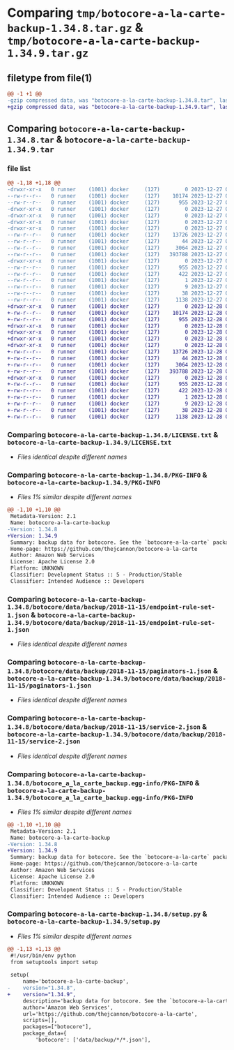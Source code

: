 # Comparing `tmp/botocore-a-la-carte-backup-1.34.8.tar.gz` & `tmp/botocore-a-la-carte-backup-1.34.9.tar.gz`

## filetype from file(1)

```diff
@@ -1 +1 @@
-gzip compressed data, was "botocore-a-la-carte-backup-1.34.8.tar", last modified: Wed Dec 27 01:06:34 2023, max compression
+gzip compressed data, was "botocore-a-la-carte-backup-1.34.9.tar", last modified: Thu Dec 28 01:06:35 2023, max compression
```

## Comparing `botocore-a-la-carte-backup-1.34.8.tar` & `botocore-a-la-carte-backup-1.34.9.tar`

### file list

```diff
@@ -1,18 +1,18 @@
-drwxr-xr-x   0 runner    (1001) docker     (127)        0 2023-12-27 01:06:34.439299 botocore-a-la-carte-backup-1.34.8/
--rw-r--r--   0 runner    (1001) docker     (127)    10174 2023-12-27 01:06:34.000000 botocore-a-la-carte-backup-1.34.8/LICENSE.txt
--rw-r--r--   0 runner    (1001) docker     (127)      955 2023-12-27 01:06:34.439299 botocore-a-la-carte-backup-1.34.8/PKG-INFO
-drwxr-xr-x   0 runner    (1001) docker     (127)        0 2023-12-27 01:06:34.435299 botocore-a-la-carte-backup-1.34.8/botocore/
-drwxr-xr-x   0 runner    (1001) docker     (127)        0 2023-12-27 01:06:34.435299 botocore-a-la-carte-backup-1.34.8/botocore/data/
-drwxr-xr-x   0 runner    (1001) docker     (127)        0 2023-12-27 01:06:34.435299 botocore-a-la-carte-backup-1.34.8/botocore/data/backup/
-drwxr-xr-x   0 runner    (1001) docker     (127)        0 2023-12-27 01:06:34.435299 botocore-a-la-carte-backup-1.34.8/botocore/data/backup/2018-11-15/
--rw-r--r--   0 runner    (1001) docker     (127)    13726 2023-12-27 01:06:28.000000 botocore-a-la-carte-backup-1.34.8/botocore/data/backup/2018-11-15/endpoint-rule-set-1.json
--rw-r--r--   0 runner    (1001) docker     (127)       44 2023-12-27 01:06:28.000000 botocore-a-la-carte-backup-1.34.8/botocore/data/backup/2018-11-15/examples-1.json
--rw-r--r--   0 runner    (1001) docker     (127)     3064 2023-12-27 01:06:28.000000 botocore-a-la-carte-backup-1.34.8/botocore/data/backup/2018-11-15/paginators-1.json
--rw-r--r--   0 runner    (1001) docker     (127)   393788 2023-12-27 01:06:28.000000 botocore-a-la-carte-backup-1.34.8/botocore/data/backup/2018-11-15/service-2.json
-drwxr-xr-x   0 runner    (1001) docker     (127)        0 2023-12-27 01:06:34.439299 botocore-a-la-carte-backup-1.34.8/botocore_a_la_carte_backup.egg-info/
--rw-r--r--   0 runner    (1001) docker     (127)      955 2023-12-27 01:06:34.000000 botocore-a-la-carte-backup-1.34.8/botocore_a_la_carte_backup.egg-info/PKG-INFO
--rw-r--r--   0 runner    (1001) docker     (127)      422 2023-12-27 01:06:34.000000 botocore-a-la-carte-backup-1.34.8/botocore_a_la_carte_backup.egg-info/SOURCES.txt
--rw-r--r--   0 runner    (1001) docker     (127)        1 2023-12-27 01:06:34.000000 botocore-a-la-carte-backup-1.34.8/botocore_a_la_carte_backup.egg-info/dependency_links.txt
--rw-r--r--   0 runner    (1001) docker     (127)        9 2023-12-27 01:06:34.000000 botocore-a-la-carte-backup-1.34.8/botocore_a_la_carte_backup.egg-info/top_level.txt
--rw-r--r--   0 runner    (1001) docker     (127)       38 2023-12-27 01:06:34.439299 botocore-a-la-carte-backup-1.34.8/setup.cfg
--rw-r--r--   0 runner    (1001) docker     (127)     1138 2023-12-27 01:06:34.000000 botocore-a-la-carte-backup-1.34.8/setup.py
+drwxr-xr-x   0 runner    (1001) docker     (127)        0 2023-12-28 01:06:35.890234 botocore-a-la-carte-backup-1.34.9/
+-rw-r--r--   0 runner    (1001) docker     (127)    10174 2023-12-28 01:06:35.000000 botocore-a-la-carte-backup-1.34.9/LICENSE.txt
+-rw-r--r--   0 runner    (1001) docker     (127)      955 2023-12-28 01:06:35.890234 botocore-a-la-carte-backup-1.34.9/PKG-INFO
+drwxr-xr-x   0 runner    (1001) docker     (127)        0 2023-12-28 01:06:35.886234 botocore-a-la-carte-backup-1.34.9/botocore/
+drwxr-xr-x   0 runner    (1001) docker     (127)        0 2023-12-28 01:06:35.886234 botocore-a-la-carte-backup-1.34.9/botocore/data/
+drwxr-xr-x   0 runner    (1001) docker     (127)        0 2023-12-28 01:06:35.886234 botocore-a-la-carte-backup-1.34.9/botocore/data/backup/
+drwxr-xr-x   0 runner    (1001) docker     (127)        0 2023-12-28 01:06:35.890234 botocore-a-la-carte-backup-1.34.9/botocore/data/backup/2018-11-15/
+-rw-r--r--   0 runner    (1001) docker     (127)    13726 2023-12-28 01:06:26.000000 botocore-a-la-carte-backup-1.34.9/botocore/data/backup/2018-11-15/endpoint-rule-set-1.json
+-rw-r--r--   0 runner    (1001) docker     (127)       44 2023-12-28 01:06:26.000000 botocore-a-la-carte-backup-1.34.9/botocore/data/backup/2018-11-15/examples-1.json
+-rw-r--r--   0 runner    (1001) docker     (127)     3064 2023-12-28 01:06:26.000000 botocore-a-la-carte-backup-1.34.9/botocore/data/backup/2018-11-15/paginators-1.json
+-rw-r--r--   0 runner    (1001) docker     (127)   393788 2023-12-28 01:06:26.000000 botocore-a-la-carte-backup-1.34.9/botocore/data/backup/2018-11-15/service-2.json
+drwxr-xr-x   0 runner    (1001) docker     (127)        0 2023-12-28 01:06:35.890234 botocore-a-la-carte-backup-1.34.9/botocore_a_la_carte_backup.egg-info/
+-rw-r--r--   0 runner    (1001) docker     (127)      955 2023-12-28 01:06:35.000000 botocore-a-la-carte-backup-1.34.9/botocore_a_la_carte_backup.egg-info/PKG-INFO
+-rw-r--r--   0 runner    (1001) docker     (127)      422 2023-12-28 01:06:35.000000 botocore-a-la-carte-backup-1.34.9/botocore_a_la_carte_backup.egg-info/SOURCES.txt
+-rw-r--r--   0 runner    (1001) docker     (127)        1 2023-12-28 01:06:35.000000 botocore-a-la-carte-backup-1.34.9/botocore_a_la_carte_backup.egg-info/dependency_links.txt
+-rw-r--r--   0 runner    (1001) docker     (127)        9 2023-12-28 01:06:35.000000 botocore-a-la-carte-backup-1.34.9/botocore_a_la_carte_backup.egg-info/top_level.txt
+-rw-r--r--   0 runner    (1001) docker     (127)       38 2023-12-28 01:06:35.890234 botocore-a-la-carte-backup-1.34.9/setup.cfg
+-rw-r--r--   0 runner    (1001) docker     (127)     1138 2023-12-28 01:06:35.000000 botocore-a-la-carte-backup-1.34.9/setup.py
```

### Comparing `botocore-a-la-carte-backup-1.34.8/LICENSE.txt` & `botocore-a-la-carte-backup-1.34.9/LICENSE.txt`

 * *Files identical despite different names*

### Comparing `botocore-a-la-carte-backup-1.34.8/PKG-INFO` & `botocore-a-la-carte-backup-1.34.9/PKG-INFO`

 * *Files 1% similar despite different names*

```diff
@@ -1,10 +1,10 @@
 Metadata-Version: 2.1
 Name: botocore-a-la-carte-backup
-Version: 1.34.8
+Version: 1.34.9
 Summary: backup data for botocore. See the `botocore-a-la-carte` package for more info.
 Home-page: https://github.com/thejcannon/botocore-a-la-carte
 Author: Amazon Web Services
 License: Apache License 2.0
 Platform: UNKNOWN
 Classifier: Development Status :: 5 - Production/Stable
 Classifier: Intended Audience :: Developers
```

### Comparing `botocore-a-la-carte-backup-1.34.8/botocore/data/backup/2018-11-15/endpoint-rule-set-1.json` & `botocore-a-la-carte-backup-1.34.9/botocore/data/backup/2018-11-15/endpoint-rule-set-1.json`

 * *Files identical despite different names*

### Comparing `botocore-a-la-carte-backup-1.34.8/botocore/data/backup/2018-11-15/paginators-1.json` & `botocore-a-la-carte-backup-1.34.9/botocore/data/backup/2018-11-15/paginators-1.json`

 * *Files identical despite different names*

### Comparing `botocore-a-la-carte-backup-1.34.8/botocore/data/backup/2018-11-15/service-2.json` & `botocore-a-la-carte-backup-1.34.9/botocore/data/backup/2018-11-15/service-2.json`

 * *Files identical despite different names*

### Comparing `botocore-a-la-carte-backup-1.34.8/botocore_a_la_carte_backup.egg-info/PKG-INFO` & `botocore-a-la-carte-backup-1.34.9/botocore_a_la_carte_backup.egg-info/PKG-INFO`

 * *Files 1% similar despite different names*

```diff
@@ -1,10 +1,10 @@
 Metadata-Version: 2.1
 Name: botocore-a-la-carte-backup
-Version: 1.34.8
+Version: 1.34.9
 Summary: backup data for botocore. See the `botocore-a-la-carte` package for more info.
 Home-page: https://github.com/thejcannon/botocore-a-la-carte
 Author: Amazon Web Services
 License: Apache License 2.0
 Platform: UNKNOWN
 Classifier: Development Status :: 5 - Production/Stable
 Classifier: Intended Audience :: Developers
```

### Comparing `botocore-a-la-carte-backup-1.34.8/setup.py` & `botocore-a-la-carte-backup-1.34.9/setup.py`

 * *Files 1% similar despite different names*

```diff
@@ -1,13 +1,13 @@
 #!/usr/bin/env python
 from setuptools import setup
 
 setup(
     name='botocore-a-la-carte-backup',
-    version="1.34.8",
+    version="1.34.9",
     description='backup data for botocore. See the `botocore-a-la-carte` package for more info.',
     author='Amazon Web Services',
     url='https://github.com/thejcannon/botocore-a-la-carte',
     scripts=[],
     packages=["botocore"],
     package_data={
         'botocore': ['data/backup/*/*.json'],
```

